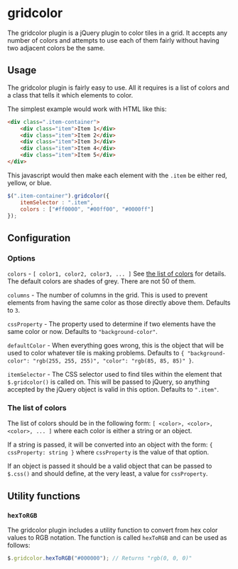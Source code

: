 # gridcolor

The gridcolor plugin is a jQuery plugin to color tiles in a grid. It accepts any number of colors and attempts to use each of them fairly without having two adjacent colors be the same.

## Usage

The gridcolor plugin is fairly easy to use. All it requires is a list of colors and a class that tells it which elements to color.

The simplest example would work with HTML like this:

```html
<div class=".item-container">
	<div class="item">Item 1</div>
	<div class="item">Item 2</div>
	<div class="item">Item 3</div>
	<div class="item">Item 4</div>
	<div class="item">Item 5</div>
</div>
```

This javascript would then make each element with the `.item` be either red, yellow, or blue.

```javascript
$(".item-container").gridcolor({
	itemSelector : ".item",
	colors : ["#ff0000", "#00ff00", "#0000ff"]
});
```

## Configuration

### Options

`colors` - `[ color1, color2, color3, ... ]` See [the list of colors](#the-list-of-colors) for details. The default colors are shades of grey. There are not 50 of them.

`columns` - The number of columns in the grid. This is used to prevent elements from having the same color as those directly above them. Defaults to `3`.

`cssProperty` - The property used to determine if two elements have the same color or now. Defaults to `"background-color"`.

`defaultColor` - When everything goes wrong, this is the object that will be used to color whatever tile is making problems. Defaults to `{ "background-color": "rgb(255, 255, 255)", "color": "rgb(85, 85, 85)" }`.

`itemSelector` - The CSS selector used to find tiles within the element that `$.gridcolor()` is called on. This will be passed to jQuery, so anything accepted by the jQuery object is valid in this option. Defaults to `".item"`.

### The list of colors

The list of colors should be in the following form: `[ <color>, <color>, <color>, ... ]` where each color is either a string or an object.

If a string is passed, it will be converted into an object with the form: `{ cssProperty: string }` where `cssProperty` is the value of that option.

If an object is passed it should be a valid object that can be passed to `$.css()` and should define, at the very least, a value for `cssProperty`.


## Utility functions

### `hexToRGB`

The gridcolor plugin includes a utility function to convert from hex color values to RGB notation. The function is called `hexToRGB` and can be used as follows:

```javascript
$.gridcolor.hexToRGB("#000000"); // Returns "rgb(0, 0, 0)"
```